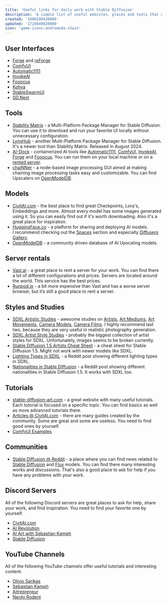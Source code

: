 ```yaml
---
title: 'Useful links for daily work with Stable Diffusion'
description: 'A simple list of useful websites, places and tools that will help you in your daily work with Stable Diffusion.'
created: '1696599420000'
updated: '1728049020000'
icon: 'game-icons:andromeda-chain'
---
```


## User Interfaces

- [Forge](https://github.com/lllyasviel/stable-diffusion-webui-forge) and
  [reForge](https://github.com/Panchovix/stable-diffusion-webui-reForge)
- [ComfyUI](https://github.com/comfyanonymous/ComfyUI)
- [Automatic1111](https://github.com/AUTOMATIC1111/stable-diffusion-webui)
- [InvokeAI](https://github.com/invoke-ai/InvokeAI)
- [Fooocus](https://github.com/lllyasviel/Fooocus)
- [Kohya](https://github.com/bmaltais/kohya_ss)
- [StableSwarmUI](https://github.com/Stability-AI/StableSwarmUI)
- [SD.Next](https://github.com/vladmandic/automatic)

## Tools

- [Stability Matrix](https://github.com/LykosAI/StabilityMatrix) - a
  Multi-Platform Package Manager for Stable Diffusion. You can use it to
  download and run your favorite UI locally without unnecessary configuration.
- [LynxHub](https://github.com/KindaBrazy/LynxHub) - another Multi-Platform
  Package Manager for Stable Diffusion. It's a newer tool than Stability Matrix.
  Released in August 2024.
- [AI-Dock](https://github.com/ai-dock) - containerized AI tools like
  [Automatic1111](https://github.com/AUTOMATIC1111/stable-diffusion-webui/),
  [ComfyUI](https://github.com/comfyanonymous/ComfyUI),
  [InvokeAI](https://github.com/invoke-ai/InvokeAI),
  [Forge](https://github.com/lllyasviel/stable-diffusion-webui-forge) and
  [Fooocus](https://github.com/lllyasviel/Fooocus). You can run them on your
  local machine or on a
  [rented server](http://localhost:4321/useful-links-for-daily-work-with-stable-diffusion#server-rentals).
- [chaiNNer](https://chainner.app/) - a node-based image processing GUI aimed at
  making chaining image processing tasks easy and customizable. You can find
  Upscalers on [OpenModelDB](https://openmodeldb.info/).

## Models

- [CivitAI.com](https://civitai.com/?ref_code=ADD-THI) - the best place to find
  great Checkpoints, Lora's, Embeddings and more. Almost every model has some
  images generated using it. So you can easily find out if it's worth
  downloading. Also it's a great place for inspiration.
- [HuggingFace.co](https://huggingface.co/) - a platform for sharing and
  deploying AI models.\
  I recommend checking out the
  [Spaces](https://huggingface.co/spaces?sort=trending&search=sdxl) section and
  especially
  [Diffusers Gallery](https://huggingface.co/spaces/huggingface-projects/diffusers-gallery).
- [OpenModelDB](https://openmodeldb.info/) - a community driven database of AI
  Upscaling models.

## Server rentals

- [Vast.ai](https://cloud.vast.ai/?ref_id=62878&creator_id=42512&name=null) - a
  great place to rent a server for your work. You can find there a lot of
  different configurations and prices. Servers are located around the world.
  This service has the best prices.
- [Runpod.io](https://runpod.io?ref=gzvzzzv9) - a bit more expensive than Vast
  and has a worse server browser, but it’s still a good place to rent a server.

## Styles and Studies

- [SDXL Artistic Studies](https://rikkar69.github.io/SDXL-artist-study/) -
  awesome studies on
  [Artists](https://rikkar69.github.io/SDXL-artist-study/tags/),
  [Art Mediums](https://rikkar69.github.io/SDXL-artist-study/art-mediums/),
  [Art Movements](https://rikkar69.github.io/SDXL-artist-study/art-movements/),
  [Camera Models](https://rikkar69.github.io/SDXL-artist-study/cameras/),
  [Camera Films](https://rikkar69.github.io/SDXL-artist-study/film/). I highly
  recommend last two, because they are very useful in realistic photography
  generation.
- [SDXL Artist Style Studies](https://sdxl.parrotzone.art/) - probably the
  biggest collection of artist styles for SDXL. Unfortunately, images seems to
  be broken currently.
- [Stable Diffusion 1.5 Artists Cheat Sheet](https://supagruen.github.io/StableDiffusion-CheatSheet/) -
  a cheat sheet for Stable Diffusion 1.5. Might not work with newer models like
  SDXL.
- [Lighting Types in SDXL](https://www.reddit.com/r/StableDiffusion/comments/1cjwi04/made_this_lighting_guide_for_myself_thought_id/) -
  a Reddit post showing different lighting types in SDXL.
- [Nationalities in Stable Diffusion](https://www.reddit.com/r/StableDiffusion/comments/13oea0i/photorealistic_portraits_of_200_ethinicities/) -
  a Reddit post showing different nationalities in Stable Diffusion 1.5. It
  works with SDXL too.

## Tutorials

- [stable-diffusion-art.com](https://stable-diffusion-art.com/tutorials/) - a
  great website with many useful tutorials. Each tutorial is focused on a
  specific topic. You can find basics as well as more advanced tutorials there.
- [Articles @ CivitAI.com](https://civitai.com/articles?ref_code=ADD-THI) -
  there are many guides created by the community. Some are great and some are
  useless. You need to find good ones by yourself.
- [ComfyUI Examples](https://comfyanonymous.github.io/ComfyUI_examples/)

## Communities

- [Stable Diffusion @ Reddit](https://www.reddit.com/r/StableDiffusion/) - a
  place where you can find news related to
  [Stable Diffusion](https://stability.ai/stable-image) and
  [Flux](https://blackforestlabs.ai/) models. You can find there many
  interesting works and discussions. That's also a good place to ask for help if
  you have any problems with your work.

## Discord Servers

All of the following Discord servers are great places to ask for help, share
your work, and find inspiration. You need to find your favorite one by yourself.

- [CivitAI.com](https://discord.gg/civitai)
- [AI Revolution](https://discord.gg/bQPPbaHtdt)
- [AI Art with Sebastian Kamph](https://discord.gg/vVCWFhMsrx)
- [Stable Diffusion](https://discord.gg/stablediffusion)

## YouTube Channels

All of the following YouTube channels offer useful tutorials and interesting
content.

- [Olivio Sarikas](https://www.youtube.com/@OlivioSarikas/videos)
- [Sebastian Kamph](https://www.youtube.com/@sebastiankamph/videos)
- [Aitrepreneur](https://www.youtube.com/@Aitrepreneur/videos)
- [Nerdy Rodent](https://www.youtube.com/@NerdyRodent/videos)
